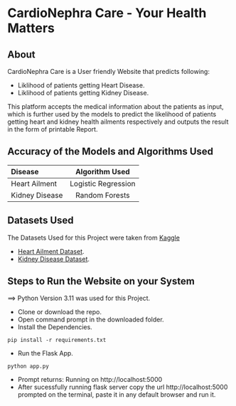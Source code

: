 # CardioNephra Care - Your Health Matters

## About
CardioNephra Care is a User friendly Website that predicts following:

- Liklihood of patients getting Heart Disease.
- Liklihood of patients getting Kidney Disease.

This platform accepts the medical information about the patients as input, which is further used by the models to predict the likelihood of patients getting heart and kidney health ailments respectively and outputs the result in the form of printable Report.  

## Accuracy of the Models and Algorithms Used

| Disease      | Algorithm Used |
| :---        |    :----:   |     
| Heart Ailment   | Logistic Regression        | 
| Kidney Disease | Random Forests |


## Datasets Used

The Datasets Used for this Project were taken from <a href="https://www.kaggle.com/">Kaggle</a>

- <a href="https://www.kaggle.com/ronitf/heart-disease-uci">Heart Ailment Dataset</a>.
- <a href="https://www.kaggle.com/mansoordaku/ckdisease">Kidney Disease Dataset</a>.


## Steps to Run the Website on your System

==> Python Version 3.11 was used for this Project.<br>
- Clone or download the repo.
- Open command prompt in the downloaded folder.
- Install the Dependencies.
```
pip install -r requirements.txt
```
- Run the Flask App.
```
python app.py
```
- Prompt returns: Running on http://localhost:5000
- After sucessfully running flask server copy the url http://localhost:5000 prompted on the terminal, paste it in any default browser and run it.